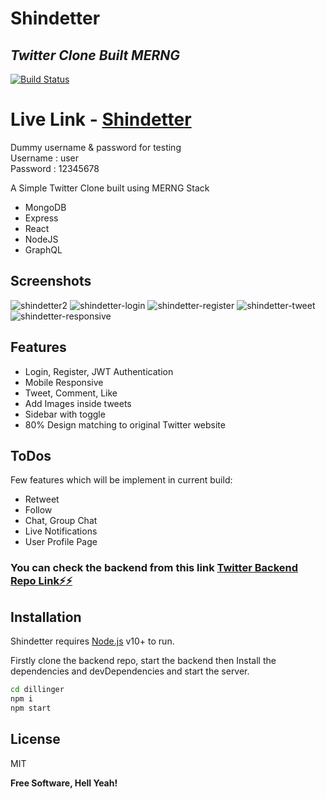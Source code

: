 # Shindetter

## _Twitter Clone Built MERNG_

[![Build Status](https://travis-ci.org/joemccann/dillinger.svg?branch=master)](https://travis-ci.org/joemccann/dillinger)

# Live Link - [Shindetter](https://shindetter.netlify.app/)

Dummy username & password for testing \
Username : user \
Password : 12345678 

A Simple Twitter Clone built using MERNG Stack

-   MongoDB
-   Express
-   React
-   NodeJS
-   GraphQL

## Screenshots
![shindetter2](https://user-images.githubusercontent.com/46496160/143242472-48650393-e691-4904-bcbd-86f0898e2def.png)
![shindetter-login](https://user-images.githubusercontent.com/46496160/143243104-a49ada76-b0df-496d-9464-0b7676701e01.png)
![shindetter-register](https://user-images.githubusercontent.com/46496160/143243124-3a394212-0aeb-4b4c-9e24-9bcda6a797be.png)
![shindetter-tweet](https://user-images.githubusercontent.com/46496160/143243188-ac002afd-0da2-4c4d-bd2f-86239bf0ee1f.png)
![shindetter-responsive](https://user-images.githubusercontent.com/46496160/143243201-d0a6abd5-030c-41f2-8818-29093c7d0c10.png)


## Features

-   Login, Register, JWT Authentication
-   Mobile Responsive
-   Tweet, Comment, Like
-   Add Images inside tweets
-   Sidebar with toggle
-   80% Design matching to original Twitter website

## ToDos

Few features which will be implement in current build:

-   Retweet
-   Follow
-   Chat, Group Chat
-   Live Notifications
-   User Profile Page

### You can check the backend from this link [Twitter Backend Repo Link⚡️⚡️](https://github.com/pra9shinde/twitter-clone-backend)

## Installation

Shindetter requires [Node.js](https://nodejs.org/) v10+ to run.

Firstly clone the backend repo, start the backend then Install the dependencies and devDependencies and start the server.

```sh
cd dillinger
npm i
npm start
```

## License

MIT

**Free Software, Hell Yeah!**
